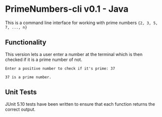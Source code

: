# PrimeNumbers-cli v0.1 - Java

This is a command line interface for working with prime numbers `{2, 3, 5, 7, ..., n}`

## Functionality

This version lets a user enter a number at the terminal which is then checked if it is a prime number of not.

    Enter a positive number to check if it's prime: 37 

    37 is a prime number.

## Unit Tests

JUnit 5.10 tests have been written to ensure that each function returns the correct output.